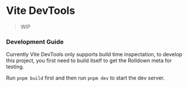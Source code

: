 # Vite DevTools

> WIP

### Development Guide

Currently Vite DevTools only supports build time inspectation, to develop this project, you first need to build itself to get the Rolldown meta for testing.

Run `pnpm build` first and then run `pnpm dev` to start the dev server.
